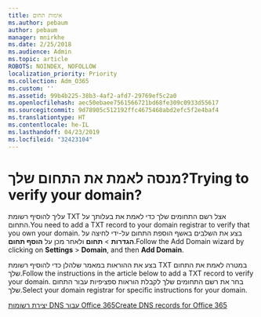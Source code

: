 ```yaml
---
title: אימות תחום
ms.author: pebaum
author: pebaum
manager: mnirkhe
ms.date: 2/25/2018
ms.audience: Admin
ms.topic: article
ROBOTS: NOINDEX, NOFOLLOW
localization_priority: Priority
ms.collection: Adm_O365
ms.custom: ''
ms.assetid: 99b4b225-38b3-4af2-afd7-29769ef5c2a0
ms.openlocfilehash: aec50ebaee7561566721bd68fe309c0933d55617
ms.sourcegitcommit: 9d78905c512192ffc4675468abd2efc5f2e4baf4
ms.translationtype: HT
ms.contentlocale: he-IL
ms.lasthandoff: 04/23/2019
ms.locfileid: "32423104"
---
```

# <a name="trying-to-verify-your-domain"></a><span data-ttu-id="388eb-102">מנסה לאמת את התחום שלך?</span><span class="sxs-lookup"><span data-stu-id="388eb-102">Trying to verify your domain?</span></span>

<span data-ttu-id="388eb-103">עליך להוסיף רשומת TXT אצל רשם התחומים שלך כדי לאמת את בעלותך על התחום.</span><span class="sxs-lookup"><span data-stu-id="388eb-103">You need to add a TXT record to your domain registrar to verify that you own your domain.</span></span> <span data-ttu-id="388eb-104">בצע את השלבים באשף הוספת התחום על-ידי לחיצה על **הגדרות** \> **תחום** ולאחר מכן על **הוסף תחום**.</span><span class="sxs-lookup"><span data-stu-id="388eb-104">Follow the Add Domain wizard by clicking on **Settings** \> **Domain**, and then **Add Domain**.</span></span> 
  
<span data-ttu-id="388eb-105">בצע את ההוראות במאמר שלהלן כדי להוסיף רשומת TXT במטרה לאמת את התחום שלך.</span><span class="sxs-lookup"><span data-stu-id="388eb-105">Follow the instructions in the article below to add a TXT record to verify your domain.</span></span> <span data-ttu-id="388eb-106">בחר את רשם התחומים שלך לקבלת הוראות ספציפיות עבור התחום שלך.</span><span class="sxs-lookup"><span data-stu-id="388eb-106">Select your domain registrar for specific instructions for your domain.</span></span>
  
[<span data-ttu-id="388eb-107">יצירת רשומות DNS עבור Office 365</span><span class="sxs-lookup"><span data-stu-id="388eb-107">Create DNS records for Office 365</span></span>](https://support.office.com/article/Create-DNS-records-for-Office-365-when-you-manage-your-DNS-records-B0F3FDCA-8A80-4E8E-9EF3-61E8A2A9AB23.aspx)
  

